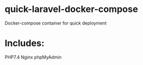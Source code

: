# quick-laravel-docker-compose
Docker-compose container for quick deployment

# Includes:
PHP7.4
Nginx
phpMyAdmin
